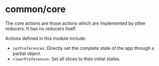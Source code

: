 # common/core

The core actions are those actions which are implemented by other reducers. It has no reducers itself.

Actions defined in this module include:

-   `setPreferences`: Directly set the complete state of the app through a partial object.
-   `clearPreferences`: Set all slices to their initial states.
